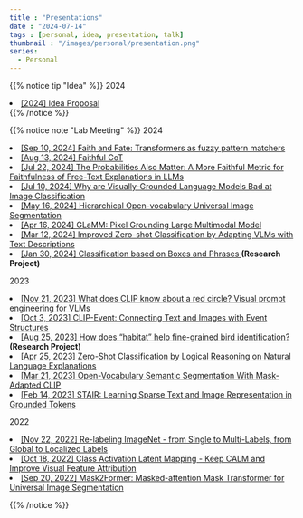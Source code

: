 ```yaml
---
title : "Presentations"
date : "2024-07-14"
tags : [personal, idea, presentation, talk]
thumbnail : "/images/personal/presentation.png"
series:
  - Personal
---
```

{{% notice tip "Idea" %}}
2024
<li>
    <a href="https://docs.google.com/presentation/d/18VRhnW-AqH5BIaLsbg5Fb8J8k-J07SkQ-8NVhIDH8F8/edit?usp=sharing">[2024] Idea Proposal</a>
</li>
{{% /notice %}}

{{% notice note "Lab Meeting" %}}
2024
<li>
<a href="https://docs.google.com/presentation/d/1yXs90ZEulgudqJ8iwRwELD6rXPHMTKManH6hmxIqCpE/edit?usp=sharing">[Sep 10, 2024] Faith and Fate: Transformers as fuzzy pattern matchers</a>
</li>
<li>
<a href="https://docs.google.com/presentation/d/17J3HIyS8E9i5LReGhr612rqYwwlZWYUJzcFEdF9pOjo/edit?usp=sharing">[Aug 13, 2024] Faithful CoT</a>
</li>
<li>
<a href="https://docs.google.com/presentation/d/17J3HIyS8E9i5LReGhr612rqYwwlZWYUJzcFEdF9pOjo/edit?usp=sharing">[Jul 22, 2024] The Probabilities Also Matter: A More Faithful Metric for Faithfulness of Free-Text Explanations in LLMs</a>
</li>
<li>
<a href="https://docs.google.com/presentation/d/1N3mWA0g4eUx03w9BFN42J9m13IrGunuqfUG-hRH-AbI/edit?usp=sharing">[Jul 10, 2024] Why are Visually-Grounded Language Models Bad at Image Classification</a>
</li>
<li>
    <a href="https://docs.google.com/presentation/d/1LS9GMw-jvzlryrGhFyrYUUNVZLIs39wR9bWtgqnsL-4/edit?usp=sharing">[May 16, 2024] Hierarchical Open-vocabulary Universal Image Segmentation</a>
</li>
			
<li>
    <a href="https://docs.google.com/presentation/d/1HRSanGtjoqwYbqGUSH3oZUnhn1vpyVkKPMMP_HQ4J_Q/edit?usp=sharing">[Apr 16, 2024] GLaMM: Pixel Grounding Large Multimodal Model</a>
</li>
<li>
    <a href="https://docs.google.com/presentation/d/1-SRQz4CqDnZ5-kKF3_ToXjKqAZZikTwQAFLWMZifaAk/edit?usp=sharing">[Mar 12, 2024] Improved Zero-shot Classification by Adapting VLMs with Text Descriptions</a>
</li>
<li>
    <a href="https://docs.google.com/presentation/d/1JjP8kFnOxK90CkCIlKZaozbL9Bb4LG94TwQPelYyEX0/edit?usp=sharing">[Jan 30, 2024] Classification based on Boxes and Phrases </a><b>(Research Project)</b>
</li>

2023			
<li>
    <a href="https://docs.google.com/presentation/d/16E1Be4lKNtT9u0kqQJUdxK-7IPKNbuL17PsRlkj7q94/edit?usp=sharing">[Nov 21, 2023] What does CLIP know about a red circle? Visual prompt engineering for VLMs</a>
</li>
<li>
    <a href="https://docs.google.com/presentation/d/10fMrm3c-EnHM_k98__NnK5e_lemufEmir5LoGp1s4a0/edit?usp=sharing">[Oct 3, 2023] CLIP-Event: Connecting Text and Images with Event Structures</a>
</li>
<li>
    <a href="https://docs.google.com/presentation/d/1JF96OjDiElYhzWU7Uefhnulykd4X1_NNfYtgDUC5i2w/edit?usp=sharing">[Aug 25, 2023] How does “habitat” help fine-grained bird identification? </a><b>(Research Project)</b>
</li>
<li>
    <a href="https://docs.google.com/presentation/d/1vrFCwyjRfT2z575tpbE9AjNppzu_Psa4pykWJEu2NKg/edit?usp=sharing">[Apr 25, 2023] Zero-Shot Classification by Logical Reasoning on Natural Language Explanations</a>
</li>
<li>
    <a href="https://docs.google.com/presentation/d/1w0haDsy9RsR0UqmDS2vJKTm-ot7PPmxpYJhPGx64lmc/edit?usp=sharing">[Mar 21, 2023] Open-Vocabulary Semantic Segmentation With Mask-Adapted CLIP </a>
</li>
<li>
    <a href="https://docs.google.com/presentation/d/1L30yCbTVfkphIicOU0JYjBhu5z_4Me0cjcLSr2LOcu4/edit#slide=id.g20703a8677a_0_78">[Feb 14, 2023] STAIR: Learning Sparse Text and Image Representation in Grounded Tokens</a>
</li>

2022
<li>
    <a href="https://docs.google.com/presentation/d/1nW0lQZXS1ERXmSGtzEyBcLosnw8OsdQCGM87H1vHels/edit?usp=sharing">[Nov 22, 2022] Re-labeling ImageNet - from Single to Multi-Labels, from Global to Localized Labels</a>
</li>
<li>
<a href="https://docs.google.com/presentation/d/11LSAUoDC0QSogBQZrHWoM7Zc3ocMQdHc_FC8339FB2M/edit#slide=id.p">[Oct 18, 2022] Class Activation Latent Mapping - Keep CALM and Improve Visual Feature Attribution</a>
</li>
<li>
    <a href="https://docs.google.com/presentation/d/13khKc8L5HbRJWe6wKKxpLvRkpzIPc5I1ejXi9dOgnFs/edit?usp=sharing">[Sep 20, 2022] Mask2Former: Masked-attention Mask Transformer for Universal Image Segmentation</a> </br>
</li>

{{% /notice %}}